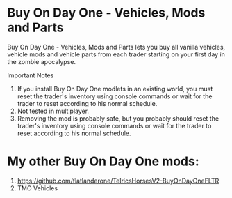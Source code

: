 # Buy On Day One - Vehicles, Mods and Parts

Buy On Day One - Vehicles, Mods and Parts lets you buy all vanilla vehicles, vehicle mods and vehicle parts from each trader starting on your first day in the zombie apocalypse. 

Important Notes 
1. If you install Buy On Day One modlets in an existing world, you must reset the trader's inventory using console commands or wait for the trader to reset according to his normal schedule.
2. Not tested in multiplayer.
3. Removing the mod is probably safe, but you probably should reset the trader's inventory using console commands or wait for the trader to reset according to his normal schedule.

# My other Buy On Day One mods:
1. https://github.com/flatlanderone/TelricsHorsesV2-BuyOnDayOneFLTR
2. TMO Vehicles
